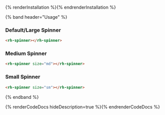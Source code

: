 {% renderInstallation %}{% endrenderInstallation %}

{% band header="Usage" %}
### Default/Large Spinner
```html
<rh-spinner></rh-spinner>
```

### Medium Spinner
```html
<rh-spinner size="md"></rh-spinner>
```

### Small Spinner
```html
<rh-spinner size="sm"></rh-spinner>
```
{% endband %}

{% renderCodeDocs hideDescription=true %}{% endrenderCodeDocs %}